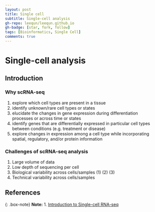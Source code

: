 ```yaml
---
layout: post
title: Single cell
subtitle: Single-cell analysis
gh-repo: leequn/leequn.github.io
gh-badge: [star, fork, follow]
tags: [Bioinformatics, Single Cell]
comments: true
---
```


# Single-cell analysis

## Introduction
### Why scRNA-seq
1. explore which cell types are present in a tissue
2. identify unknown/rare cell types or states
3. elucidate the changes in gene expression during differentiation processes or across time or states
4. identify genes that are differentially expressed in particular cell types between conditions (e.g. treatment or disease)
5. explore changes in expression among a cell type while incorporating spatial, regulatory, and/or protein information

### Challenges of scRNA-seq analysis
1. Large volume of data
2. Low depth of sequencing per cell
3. Biological variability across cells/samples
   (1)
   (2)
   (3)
4. Technical variability across cells/samples

## References

{: .box-note}
**Note:** 1. [Introduction to Single-cell RNA-seq](https://hbctraining.github.io/scRNA-seq/schedule/)
